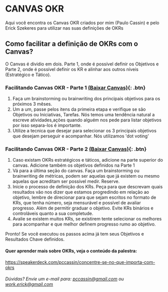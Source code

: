 # CANVAS OKR

Aqui você encontra os Canvas OKR criados por mim (Paulo Cassin) e pelo Erick Szekeres para utilizar nas suas definições de OKRs

## Como facilitar a definição de OKRs com o Canvas?

O Canvas é dividio em dois. Parte 1, onde é possível definir os Objetivos e Parte 2, onde é possível definir os KR e alinhar aos outros níveis (Estratégico e Tático). 

### Facilitando Canvas OKR - Parte 1 [(Baixar Canvas)](https://github.com/pccassin/canvas-okr/blob/master/canvas-okr-definindo-objetivos-parte1-v1.3.pdf){: .btn}
1. Faça um brainstorming ou brainwriting dos principais objetivos para os próximos 3 mêses. 
2. Um a um, passe pelos itens da primeira etapa e verifique se são Objetivos ou Iniciativas, Tarefas. Nós temos uma tendência natural a escreve atividades,ações quando alguém nos pede para listar objetivos por isso separa-los é importante.
3. Utilize a tecnica que desejar para selecionar os 3 principais objetivos que desejam perseguir e acompanhar. Nós utilizamos 'dot voting'

### Facilitando Canvas OKR - Parte 2 [(Baixar Canvas)](https://github.com/pccassin/canvas-okr/blob/master/canvas-okr-definindo-keyresultas-alinhando-parte2-v1.3.pdf){: .btn}
1. Caso existam OKRs estratégicos e táticos, adicione na parte superior do canvas. Adicione também os objetivos definidos na Parte 1
2. Vá para a última seção do canvas. Faça um brainstorming ou brainwriting de métricas, podem ser aquelas que já existem ou mesmo aquelas que acreditam ser possível medir. Reserve.
3. Inicie o processo de definição dos KRs. Peça para que descrevam quais resultados vão nos dizer que estamos progredindo em relação ao objetivo, lembre de direcionar para que sejam escritos no formato de KRs, que tenha número, seja mensurável e possível de avaliar progresso. Além de permitir graduar o objetivo. Evite KRs binários e controláveis quanto a sua completude. 
4. Avalie se existem muitos KRs, se existirem tente selecionar os melhores para acompanhar e que melhor definem progresso rumo ao objetivo.

Pronto! Se você executou os passos acima já tem seus Objetivos e Resultados Chave definidos.


#### Quer aprender mais sobre OKRs, veja o conteúdo da palestra:
https://speakerdeck.com/pccassin/concentre-se-no-que-importa-com-okrs

###### Dúvidas? Envie um e-mail para: pccassin@gmail.com ou work.erick@gmail.com


